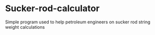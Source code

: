 # Sucker-rod-calculator
Simple program used to help petroleum engineers on sucker rod string weight calculations

